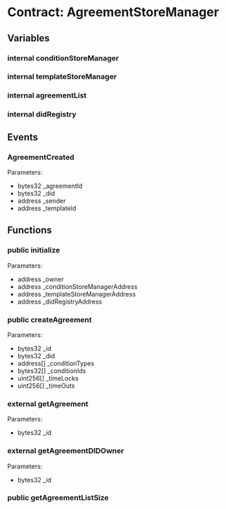 
# Contract: AgreementStoreManager


## Variables

### internal conditionStoreManager

### internal templateStoreManager

### internal agreementList

### internal didRegistry

## Events

###  AgreementCreated
Parameters:
* bytes32 _agreementId
* bytes32 _did
* address _sender
* address _templateId

## Functions

### public initialize
Parameters:
* address _owner
* address _conditionStoreManagerAddress
* address _templateStoreManagerAddress
* address _didRegistryAddress

### public createAgreement
Parameters:
* bytes32 _id
* bytes32 _did
* address[] _conditionTypes
* bytes32[] _conditionIds
* uint256[] _timeLocks
* uint256[] _timeOuts

### external getAgreement
Parameters:
* bytes32 _id

### external getAgreementDIDOwner
Parameters:
* bytes32 _id

### public getAgreementListSize
